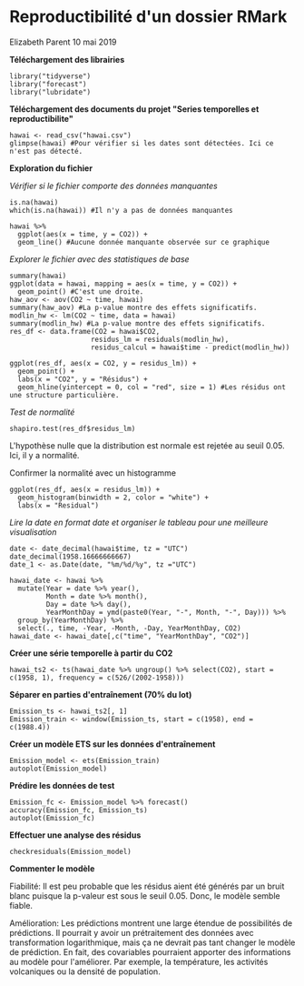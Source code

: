 Reproductibilité d'un dossier RMark
================
Elizabeth Parent
10 mai 2019


**Téléchargement des librairies**
``` {r}
library("tidyverse")
library("forecast")
library("lubridate")
```

**Téléchargement des documents du projet "Series temporelles et reproductibilite"**
``` {r}
hawai <- read_csv("hawai.csv")
glimpse(hawai) #Pour vérifier si les dates sont détectées. Ici ce n'est pas détecté.
```
**Exploration du fichier**

*Vérifier si le fichier comporte des données manquantes*
``` {r}
is.na(hawai)
which(is.na(hawai)) #Il n'y a pas de données manquantes

hawai %>%
  ggplot(aes(x = time, y = CO2)) +
  geom_line() #Aucune donnée manquante observée sur ce graphique
```

*Explorer le fichier avec des statistiques de base*
``` {r}
summary(hawai)
ggplot(data = hawai, mapping = aes(x = time, y = CO2)) +
  geom_point() #C'est une droite.
haw_aov <- aov(CO2 ~ time, hawai)
summary(haw_aov) #La p-value montre des effets significatifs.
modlin_hw <- lm(CO2 ~ time, data = hawai)
summary(modlin_hw) #La p-value montre des effets significatifs.
res_df <- data.frame(CO2 = hawai$CO2,  
                    residus_lm = residuals(modlin_hw),
                    residus_calcul = hawai$time - predict(modlin_hw))

ggplot(res_df, aes(x = CO2, y = residus_lm)) +
  geom_point() +
  labs(x = "CO2", y = "Résidus") +
  geom_hline(yintercept = 0, col = "red", size = 1) #Les résidus ont une structure particulière.
```

*Test de normalité*
``` {r}
shapiro.test(res_df$residus_lm)
```
L'hypothèse nulle que la distribution est normale est rejetée au seuil 0.05.
Ici, il y a normalité. 

Confirmer la normalité avec un histogramme
``` {r}
ggplot(res_df, aes(x = residus_lm)) +
  geom_histogram(binwidth = 2, color = "white") +
  labs(x = "Residual")
```

*Lire la date en format date et organiser le tableau pour une meilleure visualisation*
``` {r}
date <- date_decimal(hawai$time, tz = "UTC")
date_decimal(1958.16666666667)
date_1 <- as.Date(date, "%m/%d/%y", tz ="UTC") 

hawai_date <- hawai %>%
  mutate(Year = date %>% year(),
         Month = date %>% month(),
         Day = date %>% day(),
         YearMonthDay = ymd(paste0(Year, "-", Month, "-", Day))) %>%
  group_by(YearMonthDay) %>%
  select(., time, -Year, -Month, -Day, YearMonthDay, CO2)
hawai_date <- hawai_date[,c("time", "YearMonthDay", "CO2")]
```

**Créer une série temporelle à partir du CO2**
``` {r}
hawai_ts2 <- ts(hawai_date %>% ungroup() %>% select(CO2), start = c(1958, 1), frequency = c(526/(2002-1958)))
``` 

**Séparer en parties d'entraînement (70% du lot)**
``` {r}
Emission_ts <- hawai_ts2[, 1] 
Emission_train <- window(Emission_ts, start = c(1958), end = c(1988.4)) 
``` 

**Créer un modèle ETS sur les données d'entraînement**
``` {r}
Emission_model <- ets(Emission_train)
autoplot(Emission_model)
```
**Prédire les données de test**
``` {r}
Emission_fc <- Emission_model %>% forecast()
accuracy(Emission_fc, Emission_ts)
autoplot(Emission_fc)
``` 

**Effectuer une analyse des résidus**
``` {r}
checkresiduals(Emission_model)
``` 
**Commenter le modèle**

Fiabilité: Il est peu probable que les résidus aient été générés par un bruit 
blanc puisque la p-valeur est sous le seuil 0.05. Donc, le modèle semble fiable.

Amélioration: Les prédictions montrent une large étendue de possibilités de prédictions.
Il pourrait y avoir un prétraitement des données avec transformation 
logarithmique, mais ça ne devrait pas tant changer le modèle de prédiction.
En fait, des covariables pourraient apporter des informations au modèle pour
l'améliorer. Par exemple, la température, les activités volcaniques ou la
densité de population.

